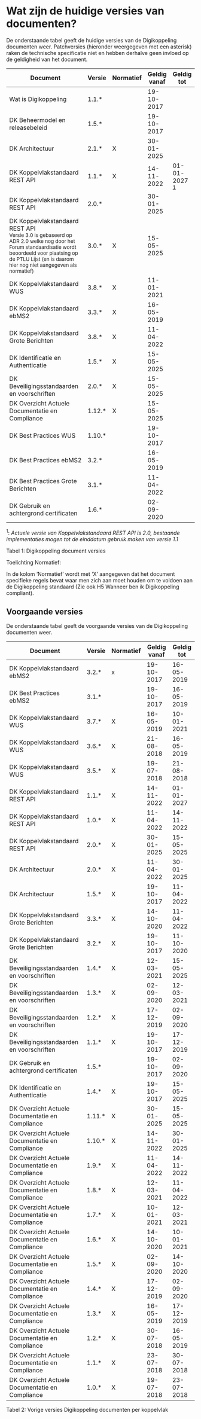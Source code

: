 # Wat zijn de huidige versies van documenten?

De onderstaande tabel geeft de huidige versies van de Digikoppeling documenten weer.
Patchversies (hieronder weergegeven met een asterisk) raken de technische specificatie niet en hebben derhalve geen invloed op de geldigheid van het document.

| Document                                        | Versie | Normatief | Geldig vanaf | Geldig  tot |
| ----------------------------------------------- | ------ | --------- | ------------ | ----------- |
| Wat is Digikoppeling                            | 1.1.*  |           | 19-10-2017   |             |
| DK Beheermodel en releasebeleid                 | 1.5.*  |           | 19-10-2017   |             |
| DK Architectuur                                 | 2.1.*  | X         | 30-01-2025   |             |   
| DK Koppelvlakstandaard REST API                 | 1.1.*  | X         | 14-11-2022   |  01-01-2027 <sup>[1](#f1)</sup> |
| DK Koppelvlakstandaard REST API                 | 2.0.*  |           | 30-01-2025   |             |
| DK Koppelvlakstandaard REST API <br><small>Versie 3.0 is gebaseerd op ADR 2.0 welke nog door het Forum standaardisatie wordt beoordeeld voor plaatsing op de PTLU Lijst (en is daarom hier nog niet aangegeven als normatief)</small>               | 3.0.*  | X         | 15-05-2025   |             |
| DK Koppelvlakstandaard WUS                      | 3.8.*  | X         | 11-01-2021   |             |
| DK Koppelvlakstandaard ebMS2                    | 3.3.*  | X         | 16-05-2019   |             |
| DK Koppelvlakstandaard Grote Berichten          | 3.8.*  | X         | 11-04-2022   |             |
| DK Identificatie en Authenticatie               | 1.5.*  | X         | 15-05-2025   |             |
| DK Beveiligingsstandaarden en voorschriften     | 2.0.*  | X         | 15-05-2025   |             |
| DK Overzicht Actuele Documentatie en Compliance | 1.12.*  | X        | 15-05-2025   |             |
| DK Best Practices WUS                           | 1.10.* |           | 19-10-2017   |             |
| DK Best Practices ebMS2                         | 3.2.*  |           | 16-05-2019   |             |
| DK Best Practices Grote Berichten               | 3.1.*  |           | 11-04-2022   |             |
| DK Gebruik en achtergrond certificaten          | 1.6.*  |           | 02-09-2020   |             |

<a name="f1"></a><sup>1</sup>: *Actuele versie van Koppelvlakstandaard REST API is 2.0, bestaande implementaties mogen tot de einddatum gebruik maken van versie 1.1*




Tabel 1: Digikoppeling document versies

Toelichting Normatief:  

In de kolom ‘Normatief’ wordt met ‘X’ aangegeven dat het document specifieke regels bevat waar men zich aan moet houden om te voldoen aan de Digikoppeling standaard (Zie ook H5 Wanneer ben ik Digikoppeling compliant).

## Voorgaande versies

De onderstaande tabel geeft de voorgaande versies van de Digikoppeling documenten weer.

| Document                                        | Versie | Normatief | Geldig vanaf | Geldig tot |
| ----------------------------------------------- | ------ | --------- | ------------ | ---------- |
| DK Koppelvlakstandaard ebMS2                    | 3.2.*  | x         | 19-10-2017   | 16-05-2019 |
| DK Best Practices ebMS2                         | 3.1.*  |           | 19-10-2017   | 16-05-2019 |
| DK Koppelvlakstandaard WUS                      | 3.7.*  | X         | 16-05-2019   | 10-01-2021 |
| DK Koppelvlakstandaard WUS                      | 3.6.*  | X         | 21-08-2018   | 16-05-2019 |
| DK Koppelvlakstandaard WUS                      | 3.5.*  | X         | 19-07-2018   | 21-08-2018 |
| DK Koppelvlakstandaard REST API                 | 1.1.*  | X         | 14-11-2022  |  01-01-2027 |
| DK Koppelvlakstandaard REST API                 | 1.0.*  | X         | 11-04-2022   | 14-11-2022 |  
| DK Koppelvlakstandaard REST API                 | 2.0.*  | X         | 30-01-2025   | 15-05-2025 |  
| DK Architectuur                                 | 2.0.*  | X         | 11-04-2022   | 30-01-2025 |
| DK Architectuur                                 | 1.5.*  | X         | 19-10-2017   | 11-04-2022 |
| DK Koppelvlakstandaard Grote Berichten          | 3.3.*  | X         | 14-10-2020   | 11-04-2022 |
| DK Koppelvlakstandaard Grote Berichten          | 3.2.*  | X         | 19-10-2017   | 11-10-2020 |
| DK Beveiligingsstandaarden en voorschriften     | 1.4.*  | X         | 12-03-2021   | 15-05-2025 |            |
| DK Beveiligingsstandaarden en voorschriften     | 1.3.*  | X         | 02-09-2020   | 12-03-2021 |
| DK Beveiligingsstandaarden en voorschriften     | 1.2.*  | X         | 17-12-2019   | 02-09-2020 |
| DK Beveiligingsstandaarden en voorschriften     | 1.1.*  | X         | 19-10-2017   | 17-12-2019 |
| DK Gebruik en achtergrond certificaten          | 1.5.*  |           | 19-10-2017   | 02-09-2020 |
| DK Identificatie en Authenticatie               | 1.4.*  | X         | 19-10-2017   | 15-05-2025 | 
| DK Overzicht Actuele Documentatie en Compliance | 1.11.*  | X        | 30-01-2025   | 15-05-2025 |
| DK Overzicht Actuele Documentatie en Compliance | 1.10.*  | X        | 14-11-2022   | 30-01-2025 |            
| DK Overzicht Actuele Documentatie en Compliance | 1.9.*  | X         | 11-04-2022   | 14-11-2022 |
| DK Overzicht Actuele Documentatie en Compliance | 1.8.*  | X         | 12-03-2021   | 11-04-2022 |
| DK Overzicht Actuele Documentatie en Compliance | 1.7.*  | X         | 10-01-2021   | 12-03-2021 |
| DK Overzicht Actuele Documentatie en Compliance | 1.6.*  | X         | 14-10-2020   | 10-01-2021 |
| DK Overzicht Actuele Documentatie en Compliance | 1.5.*  | X         | 02-09-2020   | 14-10-2020 |
| DK Overzicht Actuele Documentatie en Compliance | 1.4.*  | X         | 17-12-2019   | 02-09-2020 |
| DK Overzicht Actuele Documentatie en Compliance | 1.3.*  | X         | 16-05-2019   | 17-12-2019 |
| DK Overzicht Actuele Documentatie en Compliance | 1.2.*  | X         | 30-07-2018   | 16-05-2019 |
| DK Overzicht Actuele Documentatie en Compliance | 1.1.*  | X         | 23-07-2018   | 30-07-2018 |
| DK Overzicht Actuele Documentatie en Compliance | 1.0.*  | X         | 19-07-2018   | 23-07-2018 |

Tabel 2: Vorige versies Digikoppeling documenten per koppelvlak
